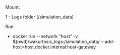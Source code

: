 Mount:

1 - Logs folder (/simulation_data)

Run:
- docker run --network "host" -v $(pwd)/wakurtosis_logs:/simulation_data/ --add-host=host.docker.internal:host-gateway <image> <script> -p <prometheus_port> -i <infra_type>

Example:
- docker run --network "host" -v $(pwd)/wakurtosis_logs:/simulation_data/ --add-host=host.docker.internal:host-gateway analysis ./src/main.py -i container-proc
- docker run --network "host" -v $(pwd)/wakurtosis_logs:/simulation_data/ --add-host=host.docker.internal:host-gateway analysis ./src/main.py -i cadvisor -p 123456

To run tests:

- `docker run --network "host" -v $(pwd)/wakurtosis_logs:/simulation_data/
  --add-host=host.docker.internal:host-gateway <image> -m unittest discover -s tests -p "*.py"`

## Plotting configuration

The configuration is set in `config.json`, inside "plotting" keyword.

The name of the metric should be the same metric that lives inside Prometheus. This is, any cAdvisor and Waku exposed metric.

```json
{
  "plotting": {
    "by_node": [
      "container_cpu_load_average_10s",
      "container_memory_usage_bytes"
    ],
    "by_simulation": [
      [
        "container_network_receive_bytes_total",
        "container_network_transmit_bytes_total",
        "container_fs_reads_bytes_total",
        "container_fs_writes_bytes_total"
      ]
    ]
  }
}
```

`by_node`: This means that the metric will be gathered for each node, getting the distribution of the maximum values in the entire simulation.

`by simulation`: This means that we will get an accumulated value across the entire simulation.
